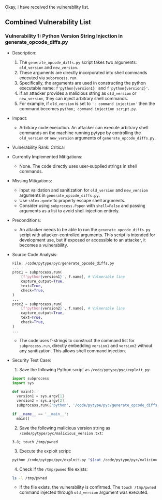 Okay, I have received the vulnerability list.

## Combined Vulnerability List

### Vulnerability 1: Python Version String Injection in generate_opcode_diffs.py

- Description:
    1. The `generate_opcode_diffs.py` script takes two arguments: `old_version` and `new_version`.
    2. These arguments are directly incorporated into shell commands executed via `subprocess.run`.
    3. Specifically, the arguments are used in constructing the python executable name: `f'python{version1}'` and `f'python{version2}'`.
    4. If an attacker provides a malicious string as `old_version` or `new_version`, they can inject arbitrary shell commands.
    5. For example, if `old_version` is set to `'; command injection'` then the command becomes `python; command injection script.py`.

- Impact:
    - Arbitrary code execution. An attacker can execute arbitrary shell commands on the machine running pytype by controlling the `old_version` or `new_version` arguments of `generate_opcode_diffs.py`.

- Vulnerability Rank: Critical

- Currently Implemented Mitigations:
    - None. The code directly uses user-supplied strings in shell commands.

- Missing Mitigations:
    - Input validation and sanitization for `old_version` and `new_version` arguments in `generate_opcode_diffs.py`.
    - Use `shlex.quote` to properly escape shell arguments.
    - Consider using `subprocess.Popen` with `shell=False` and passing arguments as a list to avoid shell injection entirely.

- Preconditions:
    - An attacker needs to be able to run the `generate_opcode_diffs.py` script with attacker-controlled arguments. This script is intended for development use, but if exposed or accessible to an attacker, it becomes a vulnerability.

- Source Code Analysis:
    ```python
    File: /code/pytype/pyc/generate_opcode_diffs.py
    ...
    proc1 = subprocess.run(
        [f'python{version1}', f.name], # Vulnerable line
        capture_output=True,
        text=True,
        check=True,
    )
    ...
    proc2 = subprocess.run(
        [f'python{version2}', f.name], # Vulnerable line
        capture_output=True,
        text=True,
        check=True,
    )
    ...
    ```
    - The code uses f-strings to construct the command list for `subprocess.run`, directly embedding `version1` and `version2` without any sanitization. This allows shell command injection.

- Security Test Case:
    1. Save the following Python script as `/code/pytype/pyc/exploit.py`:
    ```python
    import subprocess
    import sys

    def main():
      version1 = sys.argv[1]
      version2 = sys.argv[2]
      subprocess.run(['python', '/code/pytype/pyc/generate_opcode_diffs.py', version1, version2])

    if __name__ == '__main__':
      main()
    ```
    2. Save the following malicious version string as `/code/pytype/pyc/malicious_version.txt`:
    ```
    3.8; touch /tmp/pwned
    ```
    3. Execute the exploit script:
    ```bash
    python /code/pytype/pyc/exploit.py "$(cat /code/pytype/pyc/malicious_version.txt)" 3.9
    ```
    4. Check if the `/tmp/pwned` file exists:
    ```bash
    ls -l /tmp/pwned
    ```
    - If the file exists, the vulnerability is confirmed. The `touch /tmp/pwned` command injected through `old_version` argument was executed.